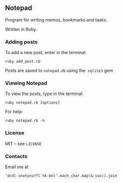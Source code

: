 ## Notepad

Program for writing memos, bookmarks and tasks.

Written in Ruby.

### Adding posts

To add a new post, enter in the terminal:

```
ruby add_post.rb
```

Posts are saved to `notepad.db` using the` sqlite3` gem

### Viewing Notepad

To view the posts, type in the terminal:

```
ruby notepad.rb [options]
```

For help:

```
ruby notepad.rb -h
```

### License

MIT – see `LICENSE`

### Contacts

Email me at

```
'dcdl-snotynu?fl`hk-bnl'.each_char.map(&:succ).join
```
